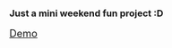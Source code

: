 ### Just a mini weekend fun project :D
[<span style="font-size: 18px;">Demo</span>](https://sanketsushounen790.github.io/generate-markdown-editor)<span style="font-size: 18px;"> </span>